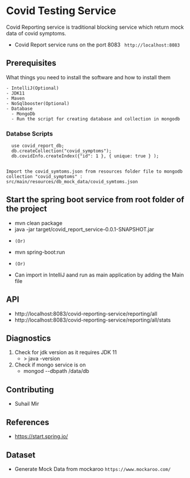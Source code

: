 # Covid Testing Service

Covid Reporting service is traditional blocking service which return mock data of covid symptoms.

- Covid Report service runs on the port 8083
  `` http://localhost:8083``

## Prerequisites

What things you need to install the software and how to install them

```
- IntelliJ(Optional)
- JDK11
- Maven
- NoSqlbooster(Optional)
- Database
  - MongoDb  
  - Run the script for creating database and collection in mongodb
```
### Databse Scripts

  ```
    use covid_report_db;
    db.createCollection("covid_symptoms");
    db.covidInfo.createIndex({"id": 1 }, { unique: true } );
    
  ```
  ```
  Import the covid_symtoms.json from resources folder file to mongodb collection "covid_symptoms" :
  src/main/resources/db_mock_data/covid_symtoms.json
  
  ```
## Start the spring boot service from root folder of the project
  - mvn clean package
  - java -jar target/covid_report_service-0.0.1-SNAPSHOT.jar
   * ``(Or)``
  - mvn spring-boot:run
   * ``(Or)``
  - Can import in IntelliJ aand run as main application by adding the Main file

## API
  - http://localhost:8083/covid-reporting-service/reporting/all
  - http://localhost:8083/covid-reporting-service/reporting/all/stats
  

## Diagnostics

1. Check for jdk version as it requires JDK 11
      - <terminal>> java -version
2.  Check if mongo service is on
      - mongod --dbpath <your-path>/data/db
       
## Contributing

 - Suhail Mir
  
 ## References
  - https://start.spring.io/
  
 ## Dataset
  - Generate Mock Data from mockaroo
     ``https://www.mockaroo.com/``
